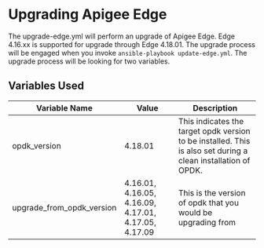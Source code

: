 # Upgrading Apigee Edge

The upgrade-edge.yml will perform an upgrade of Apigee Edge. Edge 4.16.xx is supported for upgrade
through Edge 4.18.01. The upgrade process will be engaged when you invoke `ansible-playbook update-edge.yml`. 
The upgrade process will be looking for two variables. 

## Variables Used
| Variable Name | Value | Description |
| --- | --- | --- |
| opdk_version | 4.18.01 | This indicates the target opdk version to be installed. This is also set during a clean installation of OPDK. | 
| upgrade_from_opdk_version | 4.16.01, 4.16.05, 4.16.09, 4.17.01, 4.17.05, 4.17.09 | This is the version of opdk that you would be upgrading from | 